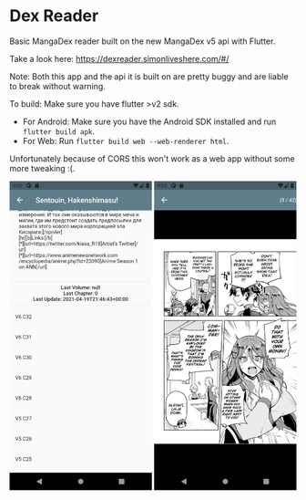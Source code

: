 # Dex Reader

Basic MangaDex reader built on the new MangaDex v5 api with Flutter.

Take a look here: https://dexreader.simonliveshere.com/#/

Note: Both this app and the api it is built on are pretty buggy and are liable to break without warning.

To build: Make sure you have flutter >v2 sdk.
- For Android: Make sure you have the Android SDK installed and run `flutter build apk`.
- For Web: Run `flutter build web --web-renderer html`.

Unfortunately because of CORS this won't work as a web app without some more tweaking :(.

<img src="screenshots/MangaInfo.png" alt="MangaInfo" width="250"/>

<img src="screenshots/Viewer.png" alt="Viewer" width="250"/>
